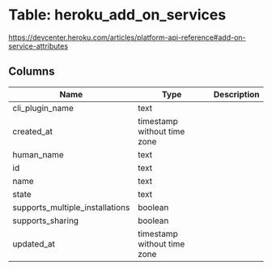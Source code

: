 
# Table: heroku_add_on_services
https://devcenter.heroku.com/articles/platform-api-reference#add-on-service-attributes
## Columns
| Name        | Type           | Description  |
| ------------- | ------------- | -----  |
|cli_plugin_name|text||
|created_at|timestamp without time zone||
|human_name|text||
|id|text||
|name|text||
|state|text||
|supports_multiple_installations|boolean||
|supports_sharing|boolean||
|updated_at|timestamp without time zone||
